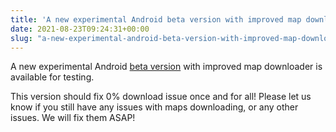 ```yaml
---
title: 'A new experimental Android beta version with improved map downloader is available for testing'
date: 2021-08-23T09:24:31+00:00
slug: "a-new-experimental-android-beta-version-with-improved-map-downloader-is-available-for-testing"
---
```


A new experimental Android [beta version](https://appdistribution.firebase.dev/i/9ec3bca5e2b47373) with improved map downloader is available for testing.

This version should fix 0% download issue once and for all! Please let us know if you still have any issues with maps downloading, or any other issues. We will fix them ASAP!
